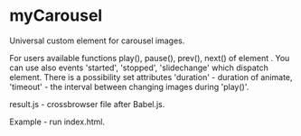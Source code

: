 # myCarousel
Universal custom element for carousel images.

For users available functions play(), pause(), prev(), next() of element <my-carousel></my-carousel>.
You can use also events 'started', 'stopped', 'slidechange' which dispatch element.
There is a possibility set attributes 'duration' - duration of animate, 'timeout' - the interval between changing images during 'play()'.

result.js - crossbrowser file after Babel.js.

Example - run index.html.
